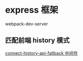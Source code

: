 # express 框架

webpack-dev-server



## 匹配前端 history 模式

 [connect-history-api-fallback 中间件](https://github.com/bripkens/connect-history-api-fallback)

